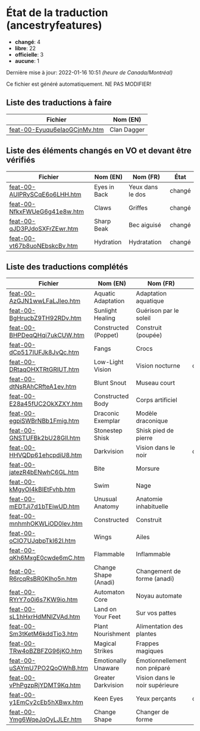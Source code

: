 # État de la traduction (ancestryfeatures)

 * **changé**: 4
 * **libre**: 22
 * **officielle**: 3
 * **aucune**: 1


Dernière mise à jour: 2022-01-16 10:51 *(heure de Canada/Montréal)*

Ce fichier est généré automatiquement. NE PAS MODIFIER!
## Liste des traductions à faire

| Fichier   | Nom (EN)    |
|-----------|-------------|
|[feat-00-Eyuqu6eIaoGCjnMv.htm](ancestryfeatures/feat-00-Eyuqu6eIaoGCjnMv.htm)|Clan Dagger|

## Liste des éléments changés en VO et devant être vérifiés

| Fichier   | Nom (EN)    | Nom (FR)    | État |
|-----------|-------------|-------------|:----:|
|[feat-00-AUlPRySCqE6o6LHH.htm](ancestryfeatures/feat-00-AUlPRySCqE6o6LHH.htm)|Eyes in Back|Yeux dans le dos|changé|
|[feat-00-NfkxFWUeG6g41e8w.htm](ancestryfeatures/feat-00-NfkxFWUeG6g41e8w.htm)|Claws|Griffes|changé|
|[feat-00-qJD3PJdoSXFrZEwr.htm](ancestryfeatures/feat-00-qJD3PJdoSXFrZEwr.htm)|Sharp Beak|Bec aiguisé|changé|
|[feat-00-vt67b8uoNEbskcBv.htm](ancestryfeatures/feat-00-vt67b8uoNEbskcBv.htm)|Hydration|Hydratation|changé|

## Liste des traductions complétés

| Fichier   | Nom (EN)    | Nom (FR)    | État |
|-----------|-------------|-------------|:----:|
|[feat-00-AzGJN1wwLFaLJIeo.htm](ancestryfeatures/feat-00-AzGJN1wwLFaLJIeo.htm)|Aquatic Adaptation|Adaptation aquatique|libre|
|[feat-00-BgHrucbZ9TH92RDv.htm](ancestryfeatures/feat-00-BgHrucbZ9TH92RDv.htm)|Sunlight Healing|Guérison par le soleil|libre|
|[feat-00-BHPDeqQHqi7ukCUW.htm](ancestryfeatures/feat-00-BHPDeqQHqi7ukCUW.htm)|Constructed (Poppet)|Construit (poupée)|libre|
|[feat-00-dCp517IUFJk8JvQc.htm](ancestryfeatures/feat-00-dCp517IUFJk8JvQc.htm)|Fangs|Crocs|libre|
|[feat-00-DRtaqOHXTRtGRIUT.htm](ancestryfeatures/feat-00-DRtaqOHXTRtGRIUT.htm)|Low-Light Vision|Vision nocturne|officielle|
|[feat-00-dtNsRAhCRfteA1ev.htm](ancestryfeatures/feat-00-dtNsRAhCRfteA1ev.htm)|Blunt Snout|Museau court|libre|
|[feat-00-E28a45fUC2OkXZXY.htm](ancestryfeatures/feat-00-E28a45fUC2OkXZXY.htm)|Constructed Body|Corps artificiel|libre|
|[feat-00-egpiSWBrNBb1Fmig.htm](ancestryfeatures/feat-00-egpiSWBrNBb1Fmig.htm)|Draconic Exemplar|Modèle draconique|libre|
|[feat-00-GNSTUFBk2bU28GIl.htm](ancestryfeatures/feat-00-GNSTUFBk2bU28GIl.htm)|Stonestep Shisk|Shisk pied de pierre|libre|
|[feat-00-HHVQDp61ehcpdiU8.htm](ancestryfeatures/feat-00-HHVQDp61ehcpdiU8.htm)|Darkvision|Vision dans le noir|officielle|
|[feat-00-jatezR4bENwhC6GL.htm](ancestryfeatures/feat-00-jatezR4bENwhC6GL.htm)|Bite|Morsure|libre|
|[feat-00-kMgyOI4kBIEtFvhb.htm](ancestryfeatures/feat-00-kMgyOI4kBIEtFvhb.htm)|Swim|Nage|libre|
|[feat-00-mEDTJi7d1bTEiwUD.htm](ancestryfeatures/feat-00-mEDTJi7d1bTEiwUD.htm)|Unusual Anatomy|Anatomie inhabituelle|libre|
|[feat-00-mnhmhOKWLiOD0lev.htm](ancestryfeatures/feat-00-mnhmhOKWLiOD0lev.htm)|Constructed|Construit|libre|
|[feat-00-oCIO7UJqbpTkI62l.htm](ancestryfeatures/feat-00-oCIO7UJqbpTkI62l.htm)|Wings|Ailes|libre|
|[feat-00-qKh6MxgE0cwde6mC.htm](ancestryfeatures/feat-00-qKh6MxgE0cwde6mC.htm)|Flammable|Inflammable|libre|
|[feat-00-R6rcqRsBR0KIho5n.htm](ancestryfeatures/feat-00-R6rcqRsBR0KIho5n.htm)|Change Shape (Anadi)|Changement de forme (anadi)|libre|
|[feat-00-RYrY7o0i6s7KW9io.htm](ancestryfeatures/feat-00-RYrY7o0i6s7KW9io.htm)|Automaton Core|Noyau automate|libre|
|[feat-00-sL1hHxrHdMNIZVAd.htm](ancestryfeatures/feat-00-sL1hHxrHdMNIZVAd.htm)|Land on Your Feet|Sur vos pattes|libre|
|[feat-00-Sm3tKetM6kddTio3.htm](ancestryfeatures/feat-00-Sm3tKetM6kddTio3.htm)|Plant Nourishment|Alimentation des plantes|libre|
|[feat-00-TRw4oBZBFZG96jKO.htm](ancestryfeatures/feat-00-TRw4oBZBFZG96jKO.htm)|Magical Strikes|Frappes magiques|libre|
|[feat-00-uSAYmU7PO2QoOWhB.htm](ancestryfeatures/feat-00-uSAYmU7PO2QoOWhB.htm)|Emotionally Unaware|Émotionnellement non préparé|libre|
|[feat-00-vPhPgzpRjYDMT9Kq.htm](ancestryfeatures/feat-00-vPhPgzpRjYDMT9Kq.htm)|Greater Darkvision|Vision dans le noir supérieure|libre|
|[feat-00-y1EmCv2cEb5hXBwx.htm](ancestryfeatures/feat-00-y1EmCv2cEb5hXBwx.htm)|Keen Eyes|Yeux perçants|officielle|
|[feat-00-Ymg6WqeJqOyLJLEr.htm](ancestryfeatures/feat-00-Ymg6WqeJqOyLJLEr.htm)|Change Shape|Changer de forme|libre|
